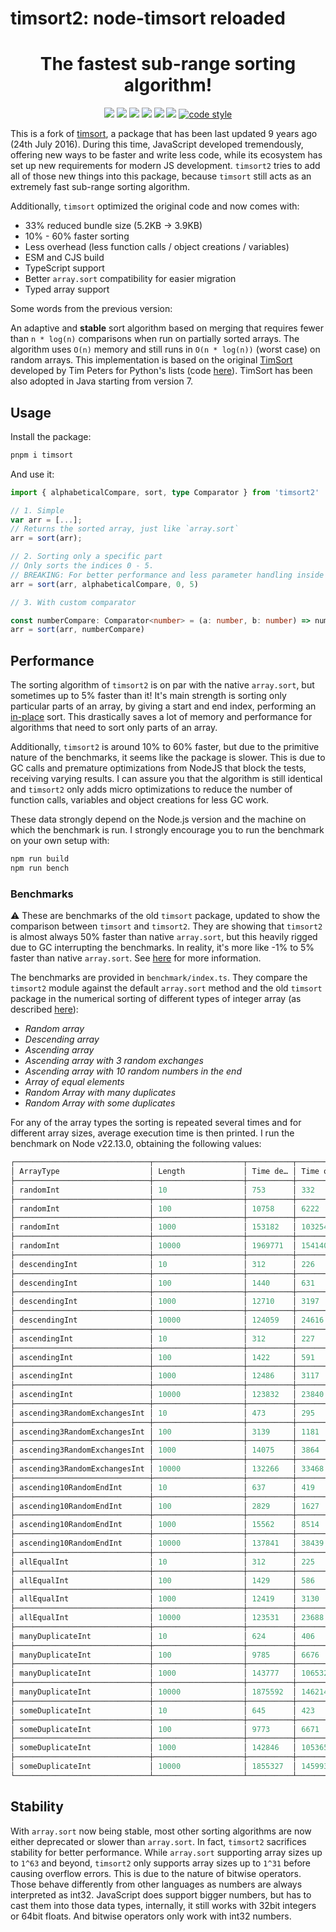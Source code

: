 # timsort2: node-timsort reloaded

<p align="center">
<h1 align="center">The fastest sub-range sorting algorithm!</h1>
<p align="center">
  <a href="https://www.npmjs.com/package/timsort2"><img src="https://img.shields.io/npm/v/timsort2?style=for-the-badge&logo=npm"/></a>
  <a href="https://npmtrends.com/timsort2"><img src="https://img.shields.io/npm/dm/timsort2?style=for-the-badge"/></a>
  <a href="https://bundlephobia.com/package/timsort2"><img src="https://img.shields.io/bundlephobia/minzip/timsort2?style=for-the-badge"/></a>
  <a href="./LICENSE"><img src="https://img.shields.io/github/license/Torathion/timsort2?style=for-the-badge"/></a>
  <a href="https://codecov.io/gh/torathion/timsort2"><img src="https://codecov.io/gh/torathion/timsort2/branch/main/graph/badge.svg?style=for-the-badge" /></a>
  <a href="https://github.com/torathion/timsort2/actions"><img src="https://img.shields.io/github/actions/workflow/status/torathion/timsort2/build.yml?style=for-the-badge&logo=esbuild"/></a>
   <a href="https://github.com/prettier/prettier#readme"><img alt="code style" src="https://img.shields.io/badge/code_style-prettier-ff69b4.svg?style=for-the-badge&logo=prettier"></a>
</p>
</p>

This is a fork of [timsort](https://www.npmjs.com/package/timsort), a package that has been last updated 9 years ago (24th July 2016). During this time, JavaScript developed tremendously, offering new ways to be faster and write less code, while its ecosystem has set up new requirements for modern JS development. `timsort2` tries to add all of those new things into this package, because `timsort` still acts as an extremely fast sub-range sorting algorithm.

Additionally, `timsort` optimized the original code and now comes with:

- 33% reduced bundle size (5.2KB -> 3.9KB)
- 10% - 60% faster sorting
- Less overhead (less function calls / object creations / variables)
- ESM and CJS build
- TypeScript support
- Better `array.sort` compatibility for easier migration
- Typed array support

Some words from the previous version:

An adaptive and **stable** sort algorithm based on merging that requires fewer than `n * log(n)` comparisons when run on partially sorted arrays. The algorithm uses `O(n)` memory and still runs in `O(n * log(n))` (worst case) on random arrays. This implementation is based on the original [TimSort](http://svn.python.org/projects/python/trunk/Objects/listsort.txt) developed by Tim Peters for Python's lists (code [here](http://svn.python.org/projects/python/trunk/Objects/listobject.c)). TimSort has been also adopted in Java starting from version 7.

## Usage

Install the package:

```powershell
pnpm i timsort
```

And use it:

```typescript
import { alphabeticalCompare, sort, type Comparator } from 'timsort2'

// 1. Simple
var arr = [...];
// Returns the sorted array, just like `array.sort`
arr = sort(arr);

// 2. Sorting only a specific part
// Only sorts the indices 0 - 5.
// BREAKING: For better performance and less parameter handling inside timsort2, you HAVE to include a comparator when sorting a sub range.
arr = sort(arr, alphabeticalCompare, 0, 5)

// 3. With custom comparator

const numberCompare: Comparator<number> = (a: number, b: number) => number
arr = sort(arr, numberCompare)
```

## Performance

The sorting algorithm of `timsort2` is on par with the native `array.sort`, but sometimes up to 5% faster than it! It's main strength is sorting only particular parts of an array, by giving a start and end index, performing an [in-place](https://en.wikipedia.org/wiki/In-place_algorithm) sort. This drastically saves a lot of memory and performance for algorithms that need to sort only parts of an array.

Additionally, `timsort2` is around 10% to 60% faster, but due to the primitive nature of the benchmarks, it seems like the package is slower. This is due to GC calls and premature optimizations from NodeJS that block the tests, receiving varying results. I can assure you that the algorithm is still identical and `timsort2` only adds micro optimizations to reduce the number of function calls, variables and object creations for less GC work.

These data strongly depend on the Node.js version and the machine on which the benchmark is run. I strongly encourage you to run the benchmark on your own setup with:

```powershell
npm run build
npm run bench
```

### Benchmarks

:warning: These are benchmarks of the old `timsort` package, updated to show the comparison between `timsort` and `timsort2`. They are showing that `timsort2` is almost always 50% faster than native `array.sort`, but this heavily rigged due to GC interrupting the benchmarks. In reality, it's more like -1% to 5% faster than native `array.sort`. See [here](https://github.com/Torathion/timsort2/issues/6) for more information.

The benchmarks are provided in `benchmark/index.ts`. They compare the `timsort2` module against the default `array.sort` method and the old `timsort` package in the numerical sorting of different types of integer array (as described [here](http://svn.python.org/projects/python/trunk/Objects/listsort.txt)):

- *Random array*
- *Descending array*
- *Ascending array*
- *Ascending array with 3 random exchanges*
- *Ascending array with 10 random numbers in the end*
- *Array of equal elements*
- *Random Array with many duplicates*
- *Random Array with some duplicates*

For any of the array types the sorting is repeated several times and for
different array sizes, average execution time is then printed.
I run the benchmark on Node v22.13.0, obtaining the following values:

```powershell
┌──────────────────────────────┬────────────────────┬──────────┬───────────────┬────────────────────┬─────────────────┬─────────────┐
│ ArrayType                    │ Length             │ Time de… │ Time old      │ Time new           │ Speedup default │ Speedup old │
├──────────────────────────────┼────────────────────┼──────────┼───────────────┼────────────────────┼─────────────────┼─────────────┤
│ randomInt                    │ 10                 │ 753      │ 332           │ 327                │ 2.30            │ 1.02        │
├──────────────────────────────┼────────────────────┼──────────┼───────────────┼────────────────────┼─────────────────┼─────────────┤
│ randomInt                    │ 100                │ 10758    │ 6222          │ 6508               │ 1.65            │ 0.96        │
├──────────────────────────────┼────────────────────┼──────────┼───────────────┼────────────────────┼─────────────────┼─────────────┤
│ randomInt                    │ 1000               │ 153182   │ 103254        │ 94489              │ 1.62            │ 1.09        │
├──────────────────────────────┼────────────────────┼──────────┼───────────────┼────────────────────┼─────────────────┼─────────────┤
│ randomInt                    │ 10000              │ 1969771  │ 1541405       │ 1258359            │ 1.57            │ 1.22        │
├──────────────────────────────┼────────────────────┼──────────┼───────────────┼────────────────────┼─────────────────┼─────────────┤
│ descendingInt                │ 10                 │ 312      │ 226           │ 228                │ 1.37            │ 0.99        │
├──────────────────────────────┼────────────────────┼──────────┼───────────────┼────────────────────┼─────────────────┼─────────────┤
│ descendingInt                │ 100                │ 1440     │ 631           │ 509                │ 2.83            │ 1.24        │
├──────────────────────────────┼────────────────────┼──────────┼───────────────┼────────────────────┼─────────────────┼─────────────┤
│ descendingInt                │ 1000               │ 12710    │ 3197          │ 2573               │ 4.94            │ 1.24        │
├──────────────────────────────┼────────────────────┼──────────┼───────────────┼────────────────────┼─────────────────┼─────────────┤
│ descendingInt                │ 10000              │ 124059   │ 24616         │ 24055              │ 5.16            │ 1.02        │
├──────────────────────────────┼────────────────────┼──────────┼───────────────┼────────────────────┼─────────────────┼─────────────┤
│ ascendingInt                 │ 10                 │ 312      │ 227           │ 214                │ 1.46            │ 1.06        │
├──────────────────────────────┼────────────────────┼──────────┼───────────────┼────────────────────┼─────────────────┼─────────────┤
│ ascendingInt                 │ 100                │ 1422     │ 591           │ 501                │ 2.84            │ 1.18        │
├──────────────────────────────┼────────────────────┼──────────┼───────────────┼────────────────────┼─────────────────┼─────────────┤
│ ascendingInt                 │ 1000               │ 12486    │ 3117          │ 2512               │ 4.97            │ 1.24        │
├──────────────────────────────┼────────────────────┼──────────┼───────────────┼────────────────────┼─────────────────┼─────────────┤
│ ascendingInt                 │ 10000              │ 123832   │ 23840         │ 23198              │ 5.34            │ 1.03        │
├──────────────────────────────┼────────────────────┼──────────┼───────────────┼────────────────────┼─────────────────┼─────────────┤
│ ascending3RandomExchangesInt │ 10                 │ 473      │ 295           │ 277                │ 1.70            │ 1.06        │
├──────────────────────────────┼────────────────────┼──────────┼───────────────┼────────────────────┼─────────────────┼─────────────┤
│ ascending3RandomExchangesInt │ 100                │ 3139     │ 1181          │ 1109               │ 2.83            │ 1.07        │
├──────────────────────────────┼────────────────────┼──────────┼───────────────┼────────────────────┼─────────────────┼─────────────┤
│ ascending3RandomExchangesInt │ 1000               │ 14075    │ 3864          │ 4281               │ 3.29            │ 0.90        │
├──────────────────────────────┼────────────────────┼──────────┼───────────────┼────────────────────┼─────────────────┼─────────────┤
│ ascending3RandomExchangesInt │ 10000              │ 132266   │ 33468         │ 32791              │ 4.03            │ 1.02        │
├──────────────────────────────┼────────────────────┼──────────┼───────────────┼────────────────────┼─────────────────┼─────────────┤
│ ascending10RandomEndInt      │ 10                 │ 637      │ 419           │ 411                │ 1.55            │ 1.02        │
├──────────────────────────────┼────────────────────┼──────────┼───────────────┼────────────────────┼─────────────────┼─────────────┤
│ ascending10RandomEndInt      │ 100                │ 2829     │ 1627          │ 1525               │ 1.86            │ 1.07        │
├──────────────────────────────┼────────────────────┼──────────┼───────────────┼────────────────────┼─────────────────┼─────────────┤
│ ascending10RandomEndInt      │ 1000               │ 15562    │ 8514          │ 5481               │ 2.84            │ 1.55        │
├──────────────────────────────┼────────────────────┼──────────┼───────────────┼────────────────────┼─────────────────┼─────────────┤
│ ascending10RandomEndInt      │ 10000              │ 137841   │ 38439         │ 37720              │ 3.65            │ 1.02        │
├──────────────────────────────┼────────────────────┼──────────┼───────────────┼────────────────────┼─────────────────┼─────────────┤
│ allEqualInt                  │ 10                 │ 312      │ 225           │ 225                │ 1.39            │ 1.00        │
├──────────────────────────────┼────────────────────┼──────────┼───────────────┼────────────────────┼─────────────────┼─────────────┤
│ allEqualInt                  │ 100                │ 1429     │ 586           │ 495                │ 2.88            │ 1.18        │
├──────────────────────────────┼────────────────────┼──────────┼───────────────┼────────────────────┼─────────────────┼─────────────┤
│ allEqualInt                  │ 1000               │ 12419    │ 3130          │ 2503               │ 4.96            │ 1.25        │
├──────────────────────────────┼────────────────────┼──────────┼───────────────┼────────────────────┼─────────────────┼─────────────┤
│ allEqualInt                  │ 10000              │ 123531   │ 23688         │ 23101              │ 5.35            │ 1.03        │
├──────────────────────────────┼────────────────────┼──────────┼───────────────┼────────────────────┼─────────────────┼─────────────┤
│ manyDuplicateInt             │ 10                 │ 624      │ 406           │ 395                │ 1.58            │ 1.03        │
├──────────────────────────────┼────────────────────┼──────────┼───────────────┼────────────────────┼─────────────────┼─────────────┤
│ manyDuplicateInt             │ 100                │ 9785     │ 6676          │ 6434               │ 1.52            │ 1.04        │
├──────────────────────────────┼────────────────────┼──────────┼───────────────┼────────────────────┼─────────────────┼─────────────┤
│ manyDuplicateInt             │ 1000               │ 143777   │ 106532        │ 97154              │ 1.48            │ 1.10        │
├──────────────────────────────┼────────────────────┼──────────┼───────────────┼────────────────────┼─────────────────┼─────────────┤
│ manyDuplicateInt             │ 10000              │ 1875592  │ 1462142       │ 1294339            │ 1.45            │ 1.13        │
├──────────────────────────────┼────────────────────┼──────────┼───────────────┼────────────────────┼─────────────────┼─────────────┤
│ someDuplicateInt             │ 10                 │ 645      │ 423           │ 414                │ 1.56            │ 1.02        │
├──────────────────────────────┼────────────────────┼──────────┼───────────────┼────────────────────┼─────────────────┼─────────────┤
│ someDuplicateInt             │ 100                │ 9773     │ 6671          │ 6414               │ 1.52            │ 1.04        │
├──────────────────────────────┼────────────────────┼──────────┼───────────────┼────────────────────┼─────────────────┼─────────────┤
│ someDuplicateInt             │ 1000               │ 142846   │ 105365        │ 96549              │ 1.48            │ 1.09        │
├──────────────────────────────┼────────────────────┼──────────┼───────────────┼────────────────────┼─────────────────┼─────────────┤
│ someDuplicateInt             │ 10000              │ 1855327  │ 1459931       │ 1294417            │ 1.43            │ 1.13        │
└──────────────────────────────┴────────────────────┴──────────┴───────────────┴────────────────────┴─────────────────┴─────────────┘
```

## Stability

With `array.sort` now being stable, most other sorting algorithms are now either deprecated or slower than `array.sort`. In fact, `timsort2` sacrifices stability for better performance. While `array.sort` supporting array sizes up to `1^63` and beyond, `timsort2` only supports array sizes up to `1^31` before causing overflow errors. This is due to the nature of bitwise operators. Those behave differently from other languages as numbers are always interpreted as int32. JavaScript does support bigger numbers, but has to cast them into those data types, internally, it still works with 32bit integers or 64bit floats. And bitwise operators only work with int32 numbers.
